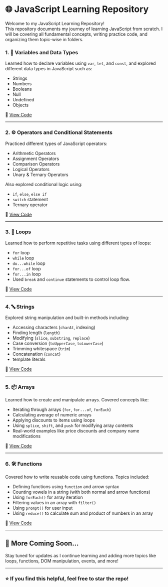 # 🌐 JavaScript Learning Repository

Welcome to my JavaScript Learning Repository!  
This repository documents my journey of learning JavaScript from scratch. I will be covering all fundamental concepts, writing practice code, and organizing them topic-wise in folders.

### 1. 📌 Variables and Data Types  
Learned how to declare variables using `var`, `let`, and `const`, and explored different data types in JavaScript such as:  
- Strings  
- Numbers  
- Booleans  
- Null  
- Undefined  
- Objects   

🔗 [View Code](https://github.com/rutujas11/Javascript_Learning/tree/main/Variables%20and%20datatypes)

---

### 2. ⚙️ Operators and Conditional Statements  
Practiced different types of JavaScript operators:  
- Arithmetic Operators  
- Assignment Operators  
- Comparison Operators  
- Logical Operators  
- Unary & Ternary Operators  

Also explored conditional logic using:  
- `if`, `else`, `else if`  
- `switch` statement  
- Ternary operator  

🔗 [View Code](https://github.com/rutujas11/Javascript_Learning/tree/main/operators%20and%20conditional%20statements)

---

### 3. 🔁 Loops  
Learned how to perform repetitive tasks using different types of loops:  
- `for` loop  
- `while` loop  
- `do...while` loop  
- `for...of` loop  
- `for...in` loop  
- Used `break` and `continue` statements to control loop flow.

🔗 [View Code](https://github.com/rutujas11/Javascript_Learning/tree/main/Loops)

---

### 4. 🔤 Strings  
Explored string manipulation and built-in methods including:  
- Accessing characters (`charAt`, indexing)  
- Finding length  (`length`)
- Modifying (`slice`, `substring`, `replace`)  
- Case conversion (`toUpperCase`, `toLowerCase`)  
- Trimming whitespace (`trim`)  
- Concatenation (`concat`)
- template literals

🔗 [View Code](https://github.com/rutujas11/Javascript_Learning/tree/main/Strings)

---

### 5. 📦 Arrays  
Learned how to create and manipulate arrays. Covered concepts like:  
- Iterating through arrays (`for`, `for...of`, `forEach`)  
- Calculating average of numeric arrays  
- Applying discounts to items using loops  
- Using `splice`, `shift`, and `push` for modifying array contents  
- Real-world examples like price discounts and company name modifications

🔗 [View Code](https://github.com/rutujas11/Javascript_Learning/tree/main/Arrays)

---

### 6. 🛠️ Functions  
Covered how to write reusable code using functions. Topics included:  
- Defining functions using `function` and arrow syntax  
- Counting vowels in a string (with both normal and arrow functions)  
- Using `forEach()` for array iteration  
- Filtering values in an array with `filter()`  
- Using `prompt()` for user input  
- Using `reduce()` to calculate sum and product of numbers in an array

🔗 [View Code](https://github.com/rutujas11/Javascript_Learning/tree/main/Functions)

---

## 📘 More Coming Soon...  
Stay tuned for updates as I continue learning and adding more topics like loops, functions, DOM manipulation, events, and more!

---

### ⭐️ If you find this helpful, feel free to star the repo!


